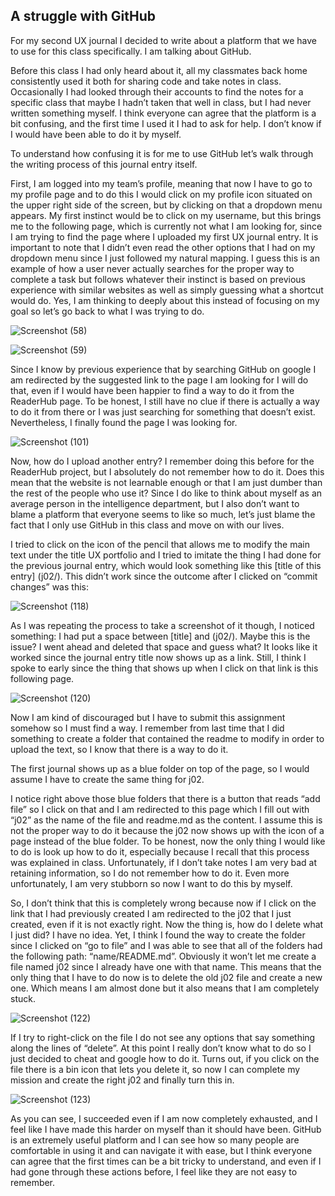 ## A struggle with GitHub

For my second UX journal I decided to write about a platform that we have to use for this class specifically. I am talking about GitHub. 

Before this class I had only heard about it, all my classmates back home consistently used it both for sharing code and take notes in class. Occasionally I had looked through their accounts to find the notes for a specific class that maybe I hadn’t taken that well in class, but I had never written something myself. 
I think everyone can agree that the platform is a bit confusing, and the first time I used it I had to ask for help. I don’t know if I would have been able to do it by myself.

To understand how confusing it is for me to use GitHub let’s walk through the writing process of this journal entry itself. 

First, I am logged into my team’s profile, meaning that now I have to go to my profile page and to do this I would click on my profile icon situated on the upper right side of the screen, but by clicking on that a dropdown menu appears. My first instinct would be to click on my username, but this brings me to the following page, which is currently not what I am looking for, since I am trying to find the page where I uploaded my first UX journal entry. It is important to note that I didn’t even read the other options that I had on my dropdown menu since I just followed my natural mapping. I guess this is an example of how a user never actually searches for the proper way to complete a task but follows whatever their instinct is based on previous experience with similar websites as well as simply guessing what a shortcut would do. Yes, I am thinking to deeply about this instead of focusing on my goal so let’s go back to what I was trying to do.

![Screenshot (58)](https://user-images.githubusercontent.com/112104599/206927997-bfac57e2-2b9b-4c38-a4dd-cfc6cc185c8b.png)

![Screenshot (59)](https://user-images.githubusercontent.com/112104599/206928040-2a20dfe6-176a-4e33-9812-706b13de5b35.png)

Since I know by previous experience that by searching GitHub on google I am redirected by the suggested link to the page I am looking for I will do that, even if I would have been happier to find a way to do it from the ReaderHub page. To be honest, I still have no clue if there is actually a way to do it from there or I was just searching for something that doesn’t exist. Nevertheless, I finally found the page I was looking for.

![Screenshot (101)](https://user-images.githubusercontent.com/112104599/206928062-8b5b160b-11f8-4a71-9b33-8454aa96413b.png)

Now, how do I upload another entry? I remember doing this before for the ReaderHub project, but I absolutely do not remember how to do it. Does this mean that the website is not learnable enough or that I am just dumber than the rest of the people who use it? Since I do like to think about myself as an average person in the intelligence department, but I also don’t want to blame a platform that everyone seems to like so much, let’s just blame the fact that I only use GitHub in this class and move on with our lives.

I tried to click on the icon of the pencil that allows me to modify the main text under the title UX portfolio and I tried to imitate the thing I had done for the previous journal entry, which would look something like this [title of this entry] (j02/). This didn’t work since the outcome after I clicked on “commit changes” was this:

![Screenshot (118)](https://user-images.githubusercontent.com/112104599/206928075-54b951b2-bf67-4bc8-905e-623e79a530ff.png)

As I was repeating the process to take a screenshot of it though, I noticed something: I had put a space between [title] and (j02/). Maybe this is the issue? I went ahead and deleted that space and guess what? It looks like it worked since the journal entry title now shows up as a link.
Still, I think I spoke to early since the thing that shows up when I click on that link is this following page. 

![Screenshot (120)](https://user-images.githubusercontent.com/112104599/206928093-cfb88254-773f-4060-9857-e8b1942f957e.png)

Now I am kind of discouraged but I have to submit this assignment somehow so I must find a way. I remember from last time that I did something to create a folder that contained the readme to modify in order to upload the text, so I know that there is a way to do it. 

The first journal shows up as a blue folder on top of the page, so I would assume I have to create the same thing for j02. 

I notice right above those blue folders that there is a button that reads “add file” so I click on that and I am redirected to this page which I fill out with “j02” as the name of the file and readme.md as the content. I assume this is not the proper way to do it because the j02 now shows up with the icon of a page instead of the blue folder. To be honest, now the only thing I would like to do is look up how to do it, especially because I recall that this process was explained in class. Unfortunately, if I don’t take notes I am very bad at retaining information, so I do not remember how to do it. Even more unfortunately, I am very stubborn so now I want to do this by myself.

So, I don’t think that this is completely wrong because now if I click on the link that I had previously created I am redirected to the j02 that I just created, even if it is not exactly right. Now the thing is, how do I delete what I just did? I have no idea. Yet, I think I found the way to create the folder since I clicked on “go to file” and I was able to see that all of the folders had the following path: “name/README.md”. Obviously it won’t let me create a file named j02 since I already have one with that name. This means that the only thing that I have to do now is to delete the old j02 file and create a new one. Which means I am almost done but it also means that I am completely stuck.

![Screenshot (122)](https://user-images.githubusercontent.com/112104599/206928185-0c33ef9b-ccc2-493c-9f74-a2da95f67eda.png)

If I try to right-click on the file I do not see any options that say something along the lines of “delete”. At this point I really don’t know what to do so I just decided to cheat and google how to do it. Turns out, if you click on the file there is a bin icon that lets you delete it, so now I can complete my mission and create the right j02 and finally turn this in.

![Screenshot (123)](https://user-images.githubusercontent.com/112104599/206928199-ea97537d-0be1-4d34-be3f-e22ceccb7270.png)

As you can see, I succeeded even if I am now completely exhausted, and I feel like I have made this harder on myself than it should have been. GitHub is an extremely useful platform and I can see how so many people are comfortable in using it and can navigate it with ease, but I think everyone can agree that the first times can be a bit tricky to understand, and even if I had gone through these actions before, I feel like they are not easy to remember. 

